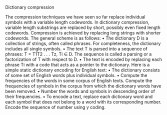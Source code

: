 Dictionary compression

The compression techniques we have seen so far replace individual symbols with a variable length codewords. 
In dictionary compression, variable length substrings are replaced by short, possibly even fixed length codewords.
Compression is achieved by replacing long strings with shorter codewords.
The general scheme is as follows:
    • The dictionary D is a collection of strings, often called phrases. For completeness, the dictionary includes all single symbols.
    • The text T is parsed into a sequence of phrases: T = T1T2 . . . Tz, Ti ∈ D. The sequence is called a parsing or a factorization of T with respect to D.
    • The text is encoded by replacing each phrase Ti with a code that acts as a pointer to the dictionary.
Here is a simple static dictionary encoding for English text:
    • The dictionary consists of some set of English words plus individual symbols.
    • Compute the frequencies of the words in some corpus of English texts. Compute the frequencies of symbols in the corpus from which the dictionary words have been removed.
    • Number the words and symbols in descending order of their frequencies.
    • To encode a text, replace each dictionary word and each symbol that does not belong to a word with its corresponding number. Encode the sequence of number using γ coding.
